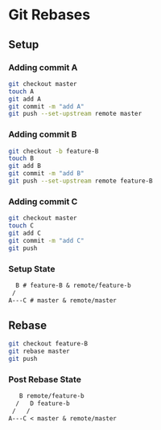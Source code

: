 # Git Rebases

## Setup 
### Adding commit A
``` add-a.sh
git checkout master
touch A
git add A
git commit -m "add A"
git push --set-upstream remote master
```

### Adding commit B
``` add-b.sh
git checkout -b feature-B
touch B
git add B
git commit -m "add B"
git push --set-upstream remote feature-B
```

### Adding commit C
``` add-c.sh
git checkout master
touch C
git add C
git commit -m "add C"
git push
```

### Setup State

``` git-graph-A.txt
  B # feature-B & remote/feature-b
 /
A---C # master & remote/master
```

## Rebase
``` rebase.sh
git checkout feature-B
git rebase master
git push
```
### Post Rebase State
``` git-graph-A.txt
   B remote/feature-b
  /   D feature-b
 /   /
A---C < master & remote/master
```
